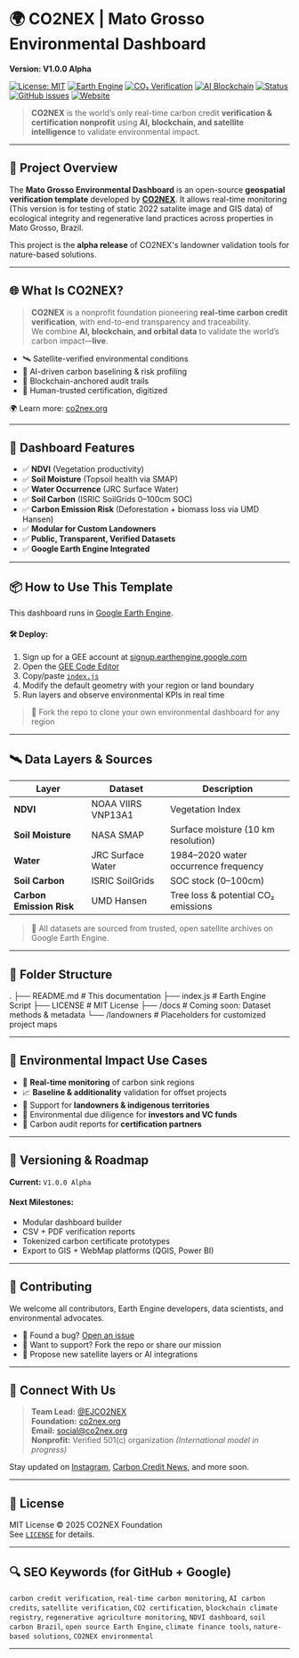# 🌍 CO2NEX | Mato Grosso Environmental Dashboard  
**Version: V1.0.0 Alpha**  

[![License: MIT](https://img.shields.io/badge/License-MIT-blue.svg)](LICENSE)
[![Earth Engine](https://img.shields.io/badge/Built%20with-Google%20Earth%20Engine-34A853?logo=google-earth)](https://earthengine.google.com/)
[![CO₂ Verification](https://img.shields.io/badge/Verification-Real%20Time%20Carbon%20Credits-green)](https://co2nex.org)
[![AI Blockchain](https://img.shields.io/badge/Tech-AI%20%7C%20Blockchain%20%7C%20Satellites-blueviolet)](#)
[![Status](https://img.shields.io/badge/Status-Alpha-yellow)](#versioning)
[![GitHub issues](https://img.shields.io/github/issues/CO2NEX/environmental-dashboard)](https://github.com/CO2NEX/environmental-dashboard/issues)
[![Website](https://img.shields.io/badge/Visit-co2nex.org-brightgreen)](https://co2nex.org)

> **CO2NEX** is the world’s only real-time carbon credit **verification & certification nonprofit** using **AI, blockchain, and satellite intelligence** to validate environmental impact.

---

## 🧭 Project Overview

The **Mato Grosso Environmental Dashboard** is an open-source **geospatial verification template** developed by **[CO2NEX](https://co2nex.org)**. It allows real-time monitoring (This version is for testing of static 2022 satalite image and GIS data) of ecological integrity and regenerative land practices across properties in Mato Grosso, Brazil.

This project is the **alpha release** of CO2NEX's landowner validation tools for nature-based solutions.

---

## 🌐 What Is CO2NEX?

> **CO2NEX** is a nonprofit foundation pioneering **real-time carbon credit verification**, with end-to-end transparency and traceability.  
We combine **AI, blockchain, and orbital data** to validate the world’s carbon impact—**live**.

- 🛰️ Satellite-verified environmental conditions
- 🧠 AI-driven carbon baselining & risk profiling
- 🔗 Blockchain-anchored audit trails
- 🤝 Human-trusted certification, digitized

🌍 Learn more: [co2nex.org](https://co2nex.org)

---

## 🧪 Dashboard Features

- ✅ **NDVI** (Vegetation productivity)
- ✅ **Soil Moisture** (Topsoil health via SMAP)
- ✅ **Water Occurrence** (JRC Surface Water)
- ✅ **Soil Carbon** (ISRIC SoilGrids 0–100cm SOC)
- ✅ **Carbon Emission Risk** (Deforestation + biomass loss via UMD Hansen)
- ✅ **Modular for Custom Landowners**
- ✅ **Public, Transparent, Verified Datasets**
- ✅ **Google Earth Engine Integrated**

---

## 📦 How to Use This Template

This dashboard runs in [Google Earth Engine](https://earthengine.google.com/).

#### 🛠️ Deploy:

1. Sign up for a GEE account at [signup.earthengine.google.com](https://signup.earthengine.google.com/)
2. Open the [GEE Code Editor](https://code.earthengine.google.com/)
3. Copy/paste [`index.js`](https://github.com/CO2NEX/dashboards/mato-grosso-alpha/index.js)
4. Modify the default geometry with your region or land boundary
5. Run layers and observe environmental KPIs in real time

> 🔁 Fork the repo to clone your own environmental dashboard for any region

---

## 🛰️ Data Layers & Sources

| Layer | Dataset | Description |
|-------|---------|-------------|
| **NDVI** | NOAA VIIRS VNP13A1 | Vegetation Index |
| **Soil Moisture** | NASA SMAP | Surface moisture (10 km resolution) |
| **Water** | JRC Surface Water | 1984–2020 water occurrence frequency |
| **Soil Carbon** | ISRIC SoilGrids | SOC stock (0–100cm) |
| **Carbon Emission Risk** | UMD Hansen | Tree loss & potential CO₂ emissions |

> 📌 All datasets are sourced from trusted, open satellite archives on Google Earth Engine.

---

## 📁 Folder Structure
.
├── README.md               # This documentation
├── index.js                # Earth Engine Script
├── LICENSE                 # MIT License
├── /docs                   # Coming soon: Dataset methods & metadata
└── /landowners             # Placeholders for customized project maps

---

## 🌿 Environmental Impact Use Cases

- 🔎 **Real-time monitoring** of carbon sink regions
- 📈 **Baseline & additionality** validation for offset projects
- 🌾 Support for **landowners & indigenous territories**
- 💸 Environmental due diligence for **investors and VC funds**
- 📜 Carbon audit reports for **certification partners**

---

## 🧩 Versioning & Roadmap

**Current:** `V1.0.0 Alpha`

#### Next Milestones:
- Modular dashboard builder
- CSV + PDF verification reports
- Tokenized carbon certificate prototypes
- Export to GIS + WebMap platforms (QGIS, Power BI)

---

## 🤝 Contributing

We welcome all contributors, Earth Engine developers, data scientists, and environmental advocates.

- 🐛 Found a bug? [Open an issue](https://github.com/CO2NEX/environmental-dashboard/issues)
- 🌱 Want to support? Fork the repo or share our mission
- 🧪 Propose new satellite layers or AI integrations

---

## 🔗 Connect With Us

> **Team Lead:** [@EJCO2NEX](https://github.com/EJCO2NEX)  
> **Foundation:** [co2nex.org](https://co2nex.org)  
> **Email:** social@co2nex.org  
> **Nonprofit:** Verified 501(c) organization *(International model in progress)*

Stay updated on [Instagram](https://instagram.com/co2nex), [Carbon Credit News](https://co2nex.org/blog/), and more soon.

---

## 📄 License

MIT License © 2025 CO2NEX Foundation  
See [`LICENSE`](LICENSE) for details.

---

## 🔍 SEO Keywords (for GitHub + Google)

`carbon credit verification`, `real-time carbon monitoring`, `AI carbon credits`, `satellite verification`, `CO2 certification`, `blockchain climate registry`, `regenerative agriculture monitoring`, `NDVI dashboard`, `soil carbon Brazil`, `open source Earth Engine`, `climate finance tools`, `nature-based solutions`, `CO2NEX environmental`

---
